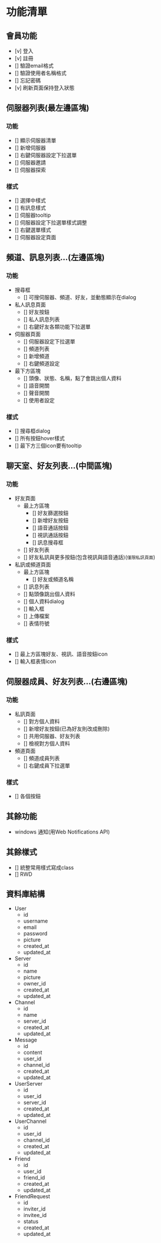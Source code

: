 # 功能清單

## 會員功能

- [v] 登入
- [v] 註冊
- [] 驗證email格式
- [] 驗證使用者名稱格式
- [] 忘記密碼
- [v] 刷新頁面保持登入狀態

## 伺服器列表(最左邊區塊)

### 功能

- [] 顯示伺服器清單
- [] 新增伺服器
- [] 右鍵伺服器設定下拉選單
- [] 伺服器邀請
- [] 伺服器探索

### 樣式

- [] 選擇中樣式
- [] 有訊息樣式
- [] 伺服器tooltip
- [] 伺服器設定下拉選單樣式調整
- [] 右鍵選單樣式
- [] 伺服器設定頁面

## 頻道、訊息列表...(左邊區塊)

### 功能

- 搜尋框
  - [] 可搜伺服器、頻道、好友，並動態顯示在dialog
- 私人訊息頁面
  - [] 好友按鈕
  - [] 私人訊息列表
  - [] 右鍵好友各類功能下拉選單
- 伺服器頁面
  - [] 伺服器設定下拉選單
  - [] 頻道列表
  - [] 新增頻道
  - [] 右鍵頻道設定
- 最下方區塊
  - [] 頭像、狀態、名稱，點了會跳出個人資料
  - [] 語音開關
  - [] 聲音開關
  - [] 使用者設定

### 樣式

- [] 搜尋框dialog
- [] 所有按鈕hover樣式
- [] 最下方三個icon要有tooltip

## 聊天室、好友列表...(中間區塊)

### 功能

- 好友頁面
  - 最上方區塊
    - [] 好友篩選按鈕
    - [] 新增好友按鈕
    - [] 語音通話按鈕
    - [] 視訊通話按鈕
    - [] 訊息搜尋框
  - [] 好友列表
  - [] 好友私訊與更多按鈕(包含視訊與語音通話)(`僅限私訊頁面`)
- 私訊或頻道頁面
  - 最上方區塊
    - [] 好友或頻道名稱
  - [] 訊息列表
  - [] 點頭像跳出個人資料
  - [] 個人資料dialog
  - [] 輸入框
  - [] 上傳檔案
  - [] 表情符號

### 樣式

- [] 最上方區塊好友、視訊、語音按鈕icon
- [] 輸入框表情icon

## 伺服器成員、好友列表...(右邊區塊)

### 功能

- 私訊頁面
  - [] 對方個人資料
  - [] 新增好友按鈕(已為好友則改成刪除)
  - [] 共用伺服器、好友列表
  - [] 檢視對方個人資料
- 頻道頁面
  - [] 頻道成員列表
  - [] 右鍵成員下拉選單

### 樣式

- [] 各個按鈕

## 其餘功能

- windows 通知(用Web Notifications API)

## 其餘樣式

- [] 統整常用樣式寫成class
- [] RWD

## 資料庫結構

- User
  - id
  - username
  - email
  - password
  - picture
  - created_at
  - updated_at
- Server
  - id
  - name
  - picture
  - owner_id
  - created_at
  - updated_at
- Channel
  - id
  - name
  - server_id
  - created_at
  - updated_at
- Message
  - id
  - content
  - user_id
  - channel_id
  - created_at
  - updated_at
- UserServer
  - id
  - user_id
  - server_id
  - created_at
  - updated_at
- UserChannel
  - id
  - user_id
  - channel_id
  - created_at
  - updated_at
- Friend
  - id
  - user_id
  - friend_id
  - created_at
  - updated_at
- FriendRequest
  - id
  - inviter_id
  - invitee_id
  - status
  - created_at
  - updated_at
